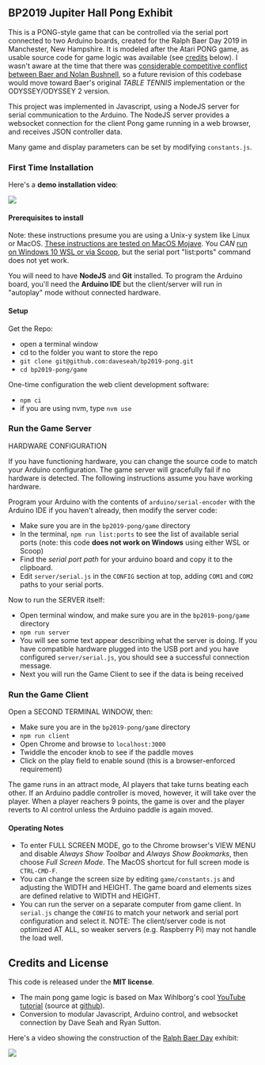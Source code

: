 ## BP2019 Jupiter Hall Pong Exhibit

This is a PONG-style game that can be controlled via the serial port connected to two Arduino boards, created for the Ralph Baer Day 2019 in Manchester, New Hampshire. It is modeled after the Atari PONG game, as usable source code for game logic was available (see [credits](#credits-and-license) below). I wasn't aware at the time that there was [considerable competitive conflict between Baer and Nolan Bushnell](https://en.wikipedia.org/wiki/Ralph_H._Baer), so a future revision of this codebase would move toward Baer's original *TABLE TENNIS* implementation or the ODYSSEY/ODYSSEY 2 version.

This project was implemented in Javascript, using a NodeJS server for serial communication to the Arduino. The NodeJS server provides a websocket connection for the client Pong game running in a web browser, and receives JSON controller data. 

Many game and display parameters can be set by modifying `constants.js`. 

### First Time Installation

Here's a **demo installation video**:

[![](http://img.youtube.com/vi/POdXbry-Qc4/0.jpg)](http://www.youtube.com/watch?v=POdXbry-Qc4 "Installation Demo")

#### Prerequisites to install

Note: these instructions presume you are using a Unix-y system like Linux or MacOS. [These instructions are tested on MacOS Mojave](https://github.com/daveseah/bp2019-pong/wiki/Installing-on-MacOS). You *CAN* [run on Windows 10 WSL or via Scoop](https://github.com/daveseah/bp2019-pong/wiki/Installing-on-Windows), but the serial port "list:ports" command does not yet work.

You will need to have **NodeJS** and **Git** installed. To program the Arduino board, you'll need the **Arduino IDE** but the client/server will run in "autoplay" mode without connected hardware.

#### Setup

Get the Repo:

- open a terminal window
- cd to the folder you want to store the repo
- `git clone git@github.com:daveseah/bp2019-pong.git`
- `cd bp2019-pong/game`

One-time configuration the web client development software:

- `npm ci`
- if you are using nvm, type `nvm use`

### Run the Game Server

HARDWARE CONFIGURATION

If you have functioning hardware, you can change the source code to match your Arduino configuration. The game server will gracefully fail if no hardware is detected. The following instructions assume you have working hardware.

Program your Arduino with the contents of `arduino/serial-encoder` with the Arduino IDE if you haven't already, then modify the server code:

- Make sure you are in the `bp2019-pong/game` directory
- In the terminal, `npm run list:ports` to see the list of available serial ports (note: this code **does not work on Windows** using either WSL or Scoop)
- Find the _serial port path_ for your arduino board and copy it to the clipboard.
- Edit `server/serial.js` in the `CONFIG` section at top, adding `COM1` and `COM2` paths to your serial ports. 

Now to run the SERVER itself:

- Open terminal window, and make sure you are in the `bp2019-pong/game` directory
- `npm run server`
- You will see some text appear describing what the server is doing. If you have compatible hardware plugged into the USB port and you have configured `server/serial.js`, you should see a successful connection message.
- Next you will run the Game Client to see if the data is being received

### Run the Game Client

Open a SECOND TERMINAL WINDOW, then:

- Make sure you are in the `bp2019-pong/game` directory
- `npm run client`
- Open Chrome and browse to `localhost:3000`
- Twiddle the encoder knob to see if the paddle moves
- Click on the play field to enable sound (this is a browser-enforced requirement)

The game runs in an attract mode, AI players that take turns beating each other. If an Arduino paddle controller is moved, however, it will take over the player. When a player reachers 9 points, the game is over and the player reverts to AI control unless the Arduino paddle is again moved.

#### Operating Notes

* To enter FULL SCREEN MODE, go to the Chrome browser's VIEW MENU and disable _Always Show Toolbar_ and _Always Show Bookmarks_, then choose _Full Screen Mode_. The MacOS shortcut for full screen mode is `CTRL-CMD-F`.
* You can change the screen size by editing `game/constants.js` and adjusting the WIDTH and HEIGHT. The game board and elements sizes are defined relative to WIDTH and HEIGHT.
* You can run the server on a separate computer from game client. In `serial.js` change the `CONFIG` to match your network and serial port configuration and select it. NOTE: The client/server code is not optimized AT ALL, so weaker servers (e.g. Raspberry Pi) may not handle the load well.

## Credits and License

This code is released under the **MIT license**.

* The main pong game logic is based on Max Wihlborg's cool [YouTube tutorial](https://www.youtube.com/watch?v=KApAJhkkqkA) (source at [github](https://github.com/maxwihlborg/youtube-tutorials/blob/master/pong/index.html)). 
* Conversion to modular Javascript, Arduino control, and websocket connection by Dave Seah and Ryan Sutton. 

Here's a video showing the construction of the [Ralph Baer Day](http://ralphbaerday.com) exhibit: 

[![](http://img.youtube.com/vi/RF0mv2btJL0/0.jpg)](http://www.youtube.com/watch?v=RF0mv2btJL0 "Construction Montage")

